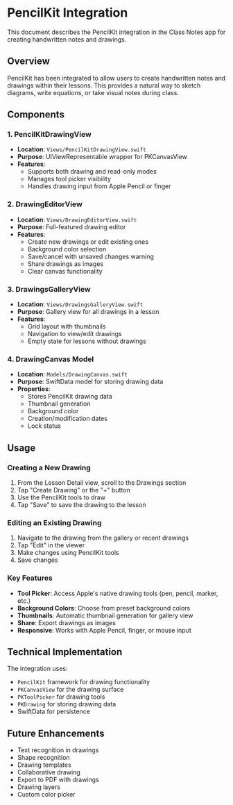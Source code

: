 # PencilKit Integration

This document describes the PencilKit integration in the Class Notes app for creating handwritten notes and drawings.

## Overview

PencilKit has been integrated to allow users to create handwritten notes and drawings within their lessons. This provides a natural way to sketch diagrams, write equations, or take visual notes during class.

## Components

### 1. PencilKitDrawingView
- **Location**: `Views/PencilKitDrawingView.swift`
- **Purpose**: UIViewRepresentable wrapper for PKCanvasView
- **Features**:
  - Supports both drawing and read-only modes
  - Manages tool picker visibility
  - Handles drawing input from Apple Pencil or finger

### 2. DrawingEditorView
- **Location**: `Views/DrawingEditorView.swift`
- **Purpose**: Full-featured drawing editor
- **Features**:
  - Create new drawings or edit existing ones
  - Background color selection
  - Save/cancel with unsaved changes warning
  - Share drawings as images
  - Clear canvas functionality

### 3. DrawingsGalleryView
- **Location**: `Views/DrawingsGalleryView.swift`
- **Purpose**: Gallery view for all drawings in a lesson
- **Features**:
  - Grid layout with thumbnails
  - Navigation to view/edit drawings
  - Empty state for lessons without drawings

### 4. DrawingCanvas Model
- **Location**: `Models/DrawingCanvas.swift`
- **Purpose**: SwiftData model for storing drawing data
- **Properties**:
  - Stores PencilKit drawing data
  - Thumbnail generation
  - Background color
  - Creation/modification dates
  - Lock status

## Usage

### Creating a New Drawing

1. From the Lesson Detail view, scroll to the Drawings section
2. Tap "Create Drawing" or the "+" button
3. Use the PencilKit tools to draw
4. Tap "Save" to save the drawing to the lesson

### Editing an Existing Drawing

1. Navigate to the drawing from the gallery or recent drawings
2. Tap "Edit" in the viewer
3. Make changes using PencilKit tools
4. Save changes

### Key Features

- **Tool Picker**: Access Apple's native drawing tools (pen, pencil, marker, etc.)
- **Background Colors**: Choose from preset background colors
- **Thumbnails**: Automatic thumbnail generation for gallery view
- **Share**: Export drawings as images
- **Responsive**: Works with Apple Pencil, finger, or mouse input

## Technical Implementation

The integration uses:
- `PencilKit` framework for drawing functionality
- `PKCanvasView` for the drawing surface
- `PKToolPicker` for drawing tools
- `PKDrawing` for storing drawing data
- SwiftData for persistence

## Future Enhancements

- Text recognition in drawings
- Shape recognition
- Drawing templates
- Collaborative drawing
- Export to PDF with drawings
- Drawing layers
- Custom color picker 